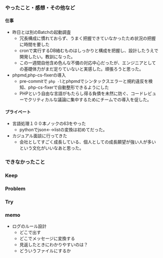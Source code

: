 ### やったこと・感想・その他など

#### 仕事

- 昨日とは別のBatchの起動調査
  - 冗長構成に慣れておらず、うまく把握できていなかったため状況の把握に時間を要した 
  - cronで実行するDB絡むものはしっかりと構成を把握し、設計したうえで開発したい。教訓になった。
  - この一週間自他含め色んな不備の対応中心だったが、エンジニアとしての基礎体力がまだ足りていないと実感した。頑張ろうと思った。
- phpmd,php-cs-fixerの導入
  - pre-commitで `php -l`とphpmdでシンタックスエラーと規約違反を検知、php-cs-fixerで自動整形できるようにした
  - PHPという自由な言語がもたらし得る負債を未然に防ぐ、コードレビューでクリティカルな議論に集中するためにチームでの導入を促した。
  

#### プライベート

- 言語処理１００本ノックの63をやった
  - pythonでjson←→listの変換は初めてだった。
- カジュアル面談に行ってきた
  - 会社としてすごく成長している、個人としての成長願望が強い人が多いという文化がいいなあと思った。


### できなかったこと


### Keep


### Problem 


### Try

### memo

- ログのルール設計
  - どこで出す
  - どこでメッセージに変換する
  - 見返したときにわかりやすいのは？
  - どういうファイルにするか

